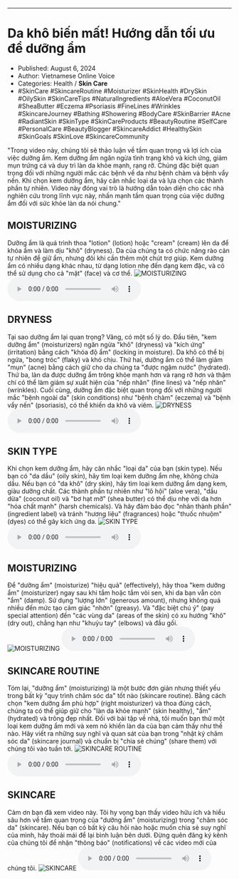 
---

# Da khô biến mất! Hướng dẫn tối ưu để dưỡng ẩm

- Published: August 6, 2024
- Author: Vietnamese Online Voice
- Categories: Health / **Skin Care**
- #SkinCare #SkincareRoutine #Moisturizer #SkinHealth #DrySkin #OilySkin #SkinCareTips #NaturalIngredients #AloeVera #CoconutOil #SheaButter #Eczema #Psoriasis #FineLines #Wrinkles #SkincareJourney #Bathing #Showering #BodyCare #SkinBarrier #Acne #RadiantSkin #SkinType #SkinCareProducts #BeautyRoutine #SelfCare #PersonalCare #BeautyBlogger #SkincareAddict #HealthySkin #SkinGoals #SkinLove #SkincareCommunity

"Trong video này, chúng tôi sẽ thảo luận về tầm quan trọng và lợi ích của việc dưỡng ẩm. Kem dưỡng ẩm ngăn ngừa tình trạng khô và kích ứng, giảm mụn trứng cá và duy trì làn da khỏe mạnh, rạng rỡ. Chúng đặc biệt quan trọng đối với những người mắc các bệnh về da như bệnh chàm và bệnh vẩy nến. Khi chọn kem dưỡng ẩm, hãy cân nhắc loại da và lựa chọn các thành phần tự nhiên. Video này đóng vai trò là hướng dẫn toàn diện cho các nhà nghiên cứu trong lĩnh vực này, nhấn mạnh tầm quan trọng của việc dưỡng ẩm đối với sức khỏe làn da nói chung."


## MOISTURIZING

Dưỡng ẩm là quá trình thoa "lotion" (lotion) hoặc "cream" (cream) lên da để khóa ẩm và làm dịu "khô" (dryness). Da của chúng ta có chức năng rào cản tự nhiên để giữ ẩm, nhưng đôi khi cần thêm một chút trợ giúp. Kem dưỡng ẩm có nhiều dạng khác nhau, từ dạng lotion nhẹ đến dạng kem đặc, và có thể sử dụng cho cả "mặt" (face) và cơ thể.
![MOISTURIZING](https://http-archiver-apis-production-80.schnworks.com/storage/images/transitions/2024-08-06/transition--1113942432-Montserrat-Black-1A237E.jpg)
<audio controls>
    <source src="https://http-archiver-apis-production-80.schnworks.com/storage/storage/audio/file-9342144340.mp3" type="audio/mpeg">
</audio>



## DRYNESS

Tại sao dưỡng ẩm lại quan trọng? Vâng, có một số lý do. Đầu tiên, "kem dưỡng ẩm" (moisturizers) ngăn ngừa "khô" (dryness) và "kích ứng" (irritation) bằng cách "khóa độ ẩm" (locking in moisture). Da khô có thể bị ngứa, "bong tróc" (flaky) và khó chịu. Thứ hai, dưỡng ẩm có thể làm giảm "mụn" (acne) bằng cách giữ cho da chúng ta "được ngậm nước" (hydrated). Thứ ba, làn da được dưỡng ẩm trông khỏe mạnh hơn và rạng rỡ hơn và thậm chí có thể làm giảm sự xuất hiện của "nếp nhăn" (fine lines) và "nếp nhăn" (wrinkles). Cuối cùng, dưỡng ẩm đặc biệt quan trọng đối với những người mắc "bệnh ngoài da" (skin conditions) như "bệnh chàm" (eczema) và "bệnh vẩy nến" (psoriasis), có thể khiến da khô và viêm.
![DRYNESS](https://http-archiver-apis-production-80.schnworks.com/storage/images/transitions/2024-08-06/transition-1267820742-Montserrat-ExtraBold-004895.jpg)
<audio controls>
    <source src="https://http-archiver-apis-production-80.schnworks.com/storage/storage/audio/file-33575801591.mp3" type="audio/mpeg">
</audio>



## SKIN TYPE

Khi chọn kem dưỡng ẩm, hãy cân nhắc "loại da" của bạn (skin type). Nếu bạn có "da dầu" (oily skin), hãy tìm loại kem dưỡng ẩm nhẹ, không chứa dầu. Nếu bạn có "da khô" (dry skin), hãy tìm loại kem dưỡng ẩm dạng kem, giàu dưỡng chất. Các thành phần tự nhiên như "lô hội" (aloe vera), "dầu dừa" (coconut oil) và "bơ hạt mỡ" (shea butter) có thể dịu nhẹ với da hơn "hóa chất mạnh" (harsh chemicals). Và hãy đảm bảo đọc "nhãn thành phần" (ingredient label) và tránh "hương liệu" (fragrances) hoặc "thuốc nhuộm" (dyes) có thể gây kích ứng da.
![SKIN TYPE](https://http-archiver-apis-production-80.schnworks.com/storage/images/transitions/2024-08-06/transition--7634314284-Montserrat-Thin-283593.jpg)
<audio controls>
    <source src="https://http-archiver-apis-production-80.schnworks.com/storage/storage/audio/file-16484167992.mp3" type="audio/mpeg">
</audio>



## MOISTURIZING

Để "dưỡng ẩm" (moisturize) "hiệu quả" (effectively), hãy thoa "kem dưỡng ẩm" (moisturizer) ngay sau khi tắm hoặc tắm vòi sen, khi da bạn vẫn còn "ẩm" (damp). Sử dụng "lượng lớn" (generous amount), nhưng không quá nhiều đến mức tạo cảm giác "nhờn" (greasy). Và "đặc biệt chú ý" (pay special attention) đến "các vùng da" (areas of the skin) có xu hướng "khô" (dry out), chẳng hạn như "khuỷu tay" (elbows) và đầu gối.
![MOISTURIZING](https://http-archiver-apis-production-80.schnworks.com/storage/images/transitions/2024-08-06/transition--15831252942-Montserrat-Medium-004895.jpg)
<audio controls>
    <source src="https://http-archiver-apis-production-80.schnworks.com/storage/storage/audio/file-10775496287.mp3" type="audio/mpeg">
</audio>



## SKINCARE ROUTINE

Tóm lại, "dưỡng ẩm" (moisturizing) là một bước đơn giản nhưng thiết yếu trong bất kỳ "quy trình chăm sóc da" tốt nào (skincare routine). Bằng cách chọn "kem dưỡng ẩm phù hợp" (right moisturizer) và thoa đúng cách, chúng ta có thể giúp giữ cho "làn da khỏe mạnh" (skin healthy), "ẩm" (hydrated) và trông đẹp nhất. Đối với bài tập về nhà, tôi muốn bạn thử một loại kem dưỡng ẩm mới và xem nó khiến làn da của bạn cảm thấy như thế nào. Hãy viết ra những suy nghĩ và quan sát của bạn trong "nhật ký chăm sóc da" (skincare journal) và chuẩn bị "chia sẻ chúng" (share them) với chúng tôi vào tuần tới.
![SKINCARE ROUTINE](https://http-archiver-apis-production-80.schnworks.com/storage/images/transitions/2024-08-06/transition--27440008133-Montserrat-SemiBold-880E4F.jpg)
<audio controls>
    <source src="https://http-archiver-apis-production-80.schnworks.com/storage/storage/audio/file-15519956295.mp3" type="audio/mpeg">
</audio>



## SKINCARE

Cảm ơn bạn đã xem video này. Tôi hy vọng bạn thấy video hữu ích và hiểu sâu hơn về tầm quan trọng của "dưỡng ẩm" (moisturizing) trong "chăm sóc da" (skincare). Nếu bạn có bất kỳ câu hỏi nào hoặc muốn chia sẻ suy nghĩ của mình, hãy thoải mái để lại bình luận bên dưới. Đừng quên đăng ký kênh của chúng tôi để nhận "thông báo" (notifications) về các video mới của chúng tôi.
![SKINCARE](https://http-archiver-apis-production-80.schnworks.com/storage/images/transitions/2024-08-06/transition-41159909704-Montserrat-ExtraBold-7B1FA2.jpg)
<audio controls>
    <source src="https://http-archiver-apis-production-80.schnworks.com/storage/storage/audio/file-2533422603.mp3" type="audio/mpeg">
</audio>

